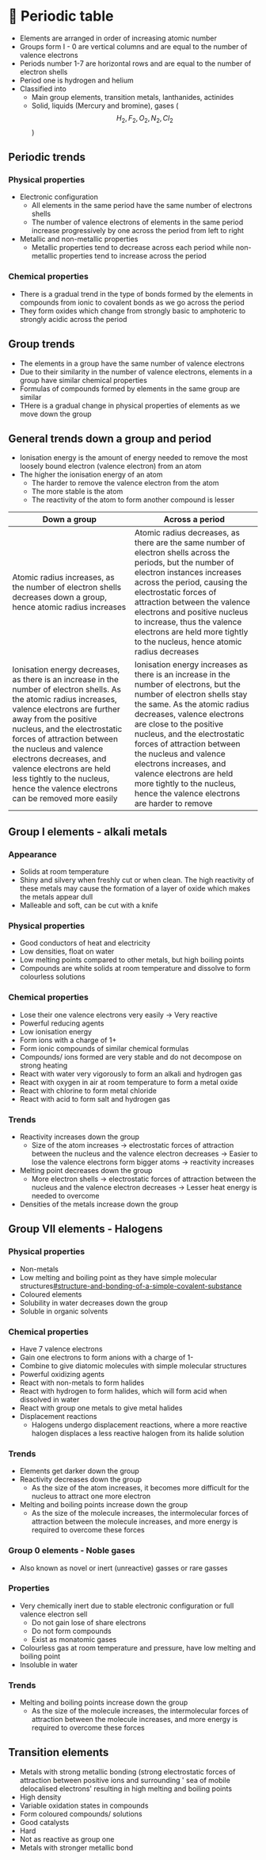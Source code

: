 # 🧪 Periodic table

* Elements are arranged in order of increasing atomic number
* Groups form I - 0 are vertical columns and are equal to the number of valence electrons
* &#x20;Periods number 1-7 are horizontal rows and are equal to the number of electron shells
* Period one is hydrogen and helium
* Classified into
  * Main group elements, transition metals, lanthanides, actinides
  * Solid, liquids (Mercury and bromine), gases ($$H_2,F_2,O_2, N_2,Cl_2$$​)

## Periodic trends

### Physical properties

* Electronic configuration
  * All elements in the same period have the same number of electrons shells
  * The number of valence electrons of elements in the same period increase progressively  by one across the period from left to right
* Metallic and non-metallic properties
  * Metallic properties tend to decrease across each period while non-metallic properties tend to increase across the period

### Chemical properties

* There is a gradual trend in the type of bonds formed by the elements in compounds from ionic to covalent bonds as we go across the period
* They form oxides which change from strongly basic to amphoteric to strongly acidic across the period

## Group trends

* The elements in a group have the same number of valence electrons
* Due to their similarity in the number of valence electrons, elements in a group have similar chemical properties
* Formulas of compounds formed by elements in the same group are similar&#x20;
* THere is a gradual change in physical properties of elements as we move down the group

## General trends down a group and period

* Ionisation energy is the amount of energy needed to remove the most loosely bound electron (valence electron) from an atom
* The higher the ionisation energy of an atom
  * The harder to remove the valence electron from the atom
  * The more stable is the atom
  * The reactivity of the atom to form another compound is lesser

| Down a group                                                                                                                                                                                                                                                                                                                                                                                            | Across a period                                                                                                                                                                                                                                                                                                                                                                                                                    |
| ------------------------------------------------------------------------------------------------------------------------------------------------------------------------------------------------------------------------------------------------------------------------------------------------------------------------------------------------------------------------------------------------------- | ---------------------------------------------------------------------------------------------------------------------------------------------------------------------------------------------------------------------------------------------------------------------------------------------------------------------------------------------------------------------------------------------------------------------------------- |
| Atomic radius increases, as the number of electron shells decreases down a group, hence atomic radius increases                                                                                                                                                                                                                                                                                         | Atomic radius decreases, as there are the same number of electron shells across the periods, but the number of electron instances increases across the period, causing the electrostatic forces of attraction between the valence electrons and positive nucleus to increase, thus the valence electrons are held more tightly to the nucleus, hence atomic radius decreases                                                       |
| Ionisation energy decreases, as there is an increase in the number of electron shells. As the atomic radius increases, valence electrons are further away from the positive nucleus, and the electrostatic forces of attraction between the nucleus and valence electrons decreases, and valence electrons are held less tightly to the nucleus, hence the valence electrons can be removed more easily | Ionisation energy increases as there is an increase in the number of electrons, but the number of electron shells stay the same. As the atomic radius decreases, valence electrons are close to the positive nucleus, and the electrostatic forces of attraction between the nucleus and valence electrons increases, and valence electrons are held more tightly to the nucleus, hence the valence electrons are harder to remove |

## Group I elements - alkali metals

### Appearance

* Solids at room temperature
* Shiny and silvery when freshly cut or when clean. The high reactivity of these metals may cause the formation of a layer of oxide which makes the metals appear dull
* Malleable and soft, can be cut with a knife

### Physical properties

* Good conductors of heat and electricity
* Low densities, float on water
* Low melting points compared to other metals, but high boiling points
* Compounds are white solids at room temperature and dissolve to form colourless solutions

### Chemical properties

* Lose their one valence electrons very easily -> Very reactive
* Powerful reducing agents
* Low ionisation energy
* Form ions with a charge of 1+
* Form ionic compounds of similar chemical formulas
* Compounds/ ions formed are very stable and do not decompose on strong heating
* React with water very vigorously to form an alkali and hydrogen gas
* React with oxygen in air  at room temperature to form a metal oxide
* React with chlorine to form metal chloride
* React with acid to form salt and hydrogen gas

### Trends

* Reactivity increases down the group
  * Size of the atom increases -> electrostatic forces of attraction between the nucleus and the valence electron decreases -> Easier to lose the valence electrons form bigger atoms -> reactivity increases
* Melting point decreases down the group&#x20;
  * More electron shells -> electrostatic forces of attraction between the nucleus and the valence electron decreases -> Lesser heat energy is needed to overcome
* Densities of the metals increase down the group

## Group VII elements - Halogens

### Physical properties

* Non-metals
* Low melting and boiling point as they have simple molecular structures[#structure-and-bonding-of-a-simple-covalent-substance](ionic-covalent-and-metallic-bonding.md#structure-and-bonding-of-a-simple-covalent-substance "mention")
* Coloured elements
* Solubility in water decreases down the group
* Soluble in organic solvents

### Chemical properties

* Have 7 valence electrons
* Gain one electrons to form anions with a charge of 1-
* Combine to give diatomic molecules with simple molecular structures
* Powerful oxidizing agents
* React with non-metals to form halides
* React with hydrogen to form halides, which will form acid when dissolved in water
* React with group one metals to give metal halides
* Displacement reactions
  * Halogens undergo displacement reactions, where a more reactive halogen displaces a less reactive halogen from its halide solution

### Trends

* Elements get darker down the group
* Reactivity decreases down the group&#x20;
  * As the size of the atom increases, it becomes more difficult for the nucleus to attract one more electron
* Melting and boiling points increase down the group&#x20;
  * As the size of the molecule increases, the intermolecular forces of attraction between the molecule increases, and more energy is required to overcome these forces

### Group 0 elements - Noble gases

* Also known as novel or inert (unreactive) gasses  or rare gasses

### Properties

* Very chemically inert due to stable electronic configuration or full valence electron sell
  * Do  not gain lose of share electrons
  * Do not form compounds
  * Exist as monatomic gases
* Colourless gas at room temperature and pressure, have low melting and boiling point
* Insoluble in water

### Trends

* Melting and boiling points increase down the group&#x20;
  * As the size of the molecule increases, the intermolecular forces of attraction between the molecule increases, and more energy is required to overcome these forces

## Transition elements

* Metals with strong metallic bonding (strong electrostatic forces of attraction between positive ions and surrounding ' sea of mobile delocalised electrons' resulting in high melting and boiling points
* High density
* Variable oxidation states in compounds
* Form coloured compounds/ solutions
* Good catalysts
* Hard
* Not as reactive as group one
* Metals with stronger metallic bond
